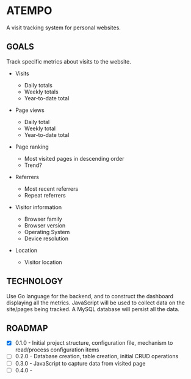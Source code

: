 # ATEMPO
A visit tracking system for personal websites.

## GOALS
Track specific metrics about visits to the website.

- Visits
  - Daily totals
  - Weekly totals
  - Year-to-date total

- Page views
  - Daily total
  - Weekly total
  - Year-to-date total

- Page ranking
  - Most visited pages in descending order
  - Trend?

- Referrers
  - Most recent referrers
  - Repeat referrers

- Visitor information
  - Browser family
  - Browser version
  - Operating System
  - Device resolution

- Location
  - Visitor location

## TECHNOLOGY
Use Go language for the backend, and to construct the dashboard displaying all the metrics.
JavaScript will be used to collect data on the site/pages being tracked. A MySQL database will
persist all the data.

## ROADMAP
- [X] 0.1.0 - Initial project structure, configuration file, mechanism to read/process configuration items
- [ ] 0.2.0 - Database creation, table creation, initial CRUD operations
- [ ] 0.3.0 - JavaScript to capture data from visited page
- [ ] 0.4.0 -
